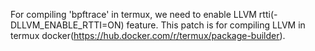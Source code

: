 For compiling 'bpftrace' in termux, we need to enable LLVM rtti(-DLLVM_ENABLE_RTTI=ON) feature. This patch is for compiling LLVM in termux docker(https://hub.docker.com/r/termux/package-builder).
